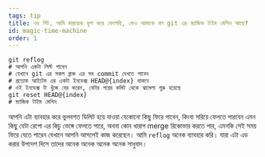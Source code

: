 ```yaml
---
tags: tip
title: ওহ গিট, আমি মারাত্মক ভুল করে ফেলেছি, কেও আমাকে বল git এর ম্যাজিক টাইম মেশিন আছে‽
id: magic-time-machine
order: 1
---
```


```git
git reflog
# আপনি একটা লিস্ট পাবেন
# যেখানে git এর সকল ব্রাঞ্চ এর সব commit দেখতে পাবেন
# প্রত্যেক আইটেম এর একটা ইনডেক্স HEAD@{index} থাকবে
# ওই ইনডেক্স টা খুঁজে বের করেন, যেটার পরের কমিট থেকে ঝামেলা শুরু হয়েছে
git reset HEAD@{index}
# ম্যাজিক টাইম মেশিন
```

আপনি এটা ব্যাবহার করে ভুলবশত ডিলিট হয়ে যাওয়া যেকোনো কিছু ফিরে পাবেন, কিংবা সরিয়ে ফেলতে পারবেন এমন কিছু যেটা রেপো এর কিচু ভেঙ্গে ফেলতে পারে, অথবা কোন খারাপ merge রিকোভার করতে পার, এমনকি সেই সময় ফিরে যেতে পারেন যেখানে আপনি আসলেই কাজ করেছেন। 
আমি `reflog`  অনেক ব্যাবহার করি। যারা এটা এড করার উপদেশ দিসে তাদের অনেক অনেক অনেক অনেক সাধুবাদ। 
